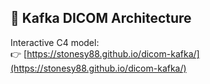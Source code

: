## 📐 Kafka DICOM Architecture

Interactive C4 model:  
👉 [https://stonesy88.github.io/dicom-kafka/](https://stonesy88.github.io/dicom-kafka/)
